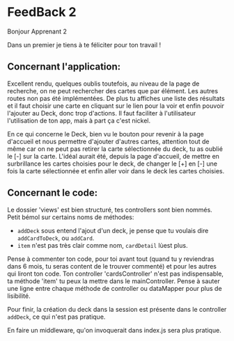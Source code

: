 # FeedBack 2

Bonjour Apprenant 2

Dans un premier je tiens à te féliciter pour ton travail !

## Concernant l'application:

Excellent rendu, quelques oublis toutefois, au niveau de la page de recherche, on ne peut rechercher des cartes que par élément. Les autres routes non pas été implémentées.
De plus tu affiches une liste des résultats et il faut choisir une carte en cliquant sur le lien pour la voir et enfin pouvoir l'ajouter au Deck, donc trop d'actions. Il faut faciliter à l'utilisateur l'utilisation de ton app, mais à part ça c'est nickel.

En ce qui concerne le Deck, bien vu le bouton pour revenir à la page d'accueil et nous permettre d'ajouter d'autres cartes, attention tout de même car on ne peut pas retirer la carte sélectionnée du deck, tu as oublié le [-] sur la carte.
L'idéal aurait été, depuis la page d'accueil, de mettre en surbrillance les cartes choisies pour le deck, de changer le [+] en [-] une fois la carte sélectionnée et enfin aller voir dans le deck les cartes choisies.

## Concernant le code:

Le dossier 'views' est bien structuré, tes controllers sont bien nommés. Petit bémol sur certains noms de méthodes:

- `addDeck` sous entend l'ajout d'un deck, je pense que tu voulais dire `addCardToDeck`, ou `addCard`.
- `item` n'est pas très clair comme nom, `cardDetail` lùest plus.

Pense à commenter ton code, pour toi avant tout (quand tu y reviendras dans 6 mois, tu seras content de le trouver commenté) et pour les autres qui liront ton code.
Ton controller 'cardsController' n'est pas indispensable, ta méthode 'item' tu peux la mettre dans le mainController.
Pense à sauter une ligne entre chaque méthode de controller ou dataMapper pour plus de lisibilité.

Pour finir, la création du deck dans la session est présente dans le controller `addDeck`, ce qui n'est pas pratique.

En faire un middleware, qu'on invoquerait dans index.js sera plus pratique.
